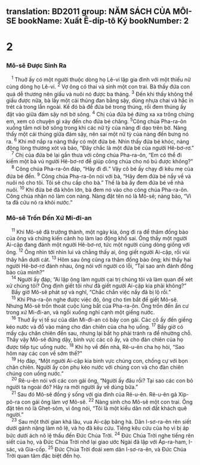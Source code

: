 translation: BD2011
group: NĂM SÁCH CỦA MÔI-SE
bookName: Xuất Ê-díp-tô Ký 
bookNumber: 2
-------

<div class="title"><h1>2</h1><h3>Mô-sê Ðược Sinh Ra</h3></div>
<span class="verse xu_2_1"> <sup>1</sup> Thuở ấy có một người thuộc dòng họ Lê-vi lập gia đình với một thiếu nữ cùng dòng họ Lê-vi. </span>
<span class="verse xu_2_2"><sup>2</sup> Vợ ông có thai và sinh một con trai. Bà thấy đứa con quá dễ thương nên giấu và nuôi nó được ba tháng.</span>
<span class="verse xu_2_3"><sup>3</sup> Ðến khi thấy không thể giấu được nữa, bà lấy một cái thúng đan bằng sậy, dùng nhựa chai và hắc ín trét cả trong lẫn ngoài. Kế đó bà để đứa bé trong thúng, rồi đem thúng ấy đặt vào giữa đám sậy nơi bờ sông. </span>
<span class="verse xu_2_4"><sup>4</sup> Chị của đứa bé đứng xa xa trông chừng em, xem có chuyện gì xảy đến cho đứa bé chăng. </span>
<span class="verse xu_2_5"><sup>5</sup>Công chúa Pha-ra-ôn xuống tắm nơi bờ sông trong khi các nữ tỳ của nàng đi dạo trên bờ. Nàng thấy một cái thúng giữa đám sậy, nên sai một nữ tỳ của nàng đến bưng nó ra.</span>
<span class="verse xu_2_6"><sup>6</sup> Khi mở nắp ra nàng thấy có một đứa bé. Nhìn thấy đứa bé khóc, nàng động lòng thương xót và bảo, “Ðây chắc là một đứa bé của người Hê-bơ-rơ.”<br/></span>
<span class="verse xu_2_7"> <sup>7</sup> Chị của đứa bé lại gần thưa với công chúa Pha-ra-ôn, “Em có thể đi kiếm một bà vú người Hê-bơ-rơ để giúp công chúa cho nó bú được không?”<br/></span>
<span class="verse xu_2_8"> <sup>8</sup> Công chúa Pha-ra-ôn đáp, “Hãy đi đi.” Vậy cô bé ấy chạy đi kêu mẹ của đứa bé đến. </span>
<span class="verse xu_2_9"><sup>9</sup> Công chúa Pha-ra-ôn nói với bà, “Hãy đem đứa bé nầy về và nuôi nó cho tôi. Tôi sẽ chu cấp cho bà.” Thế là bà ấy đem đứa bé về nhà nuôi. </span>
<span class="verse xu_2_10"><sup>10</sup> Khi đứa bé đã khôn lớn, bà đem nó vào cho công chúa Pha-ra-ôn. Công chúa nhận nó làm con nàng. Nàng đặt tên nó là Mô-sê; nàng bảo, “Vì ta đã cứu nó ra khỏi nước.”<br/></span>
<div class="title"><h3>Mô-sê Trốn Ðến Xứ Mi-đi-an</h3></div>
<span class="verse xu_2_11"> <sup>11</sup> Khi Mô-sê đã trưởng thành, một ngày kia, ông đi ra để thăm đồng bào của ông và chứng kiến cảnh họ làm lao động khổ sai. Ông thấy một người Ai-cập đang đánh một người Hê-bơ-rơ, tức một người cùng dòng giống với ông. </span>
<span class="verse xu_2_12"><sup>12</sup> Ông nhìn tới nhìn lui và chẳng thấy ai, ông giết người Ai-cập, rồi vùi thây hắn dưới cát. </span>
<span class="verse xu_2_13"><sup>13</sup> Hôm sau ông cũng ra thăm đồng bào ông; khi thấy hai người Hê-bơ-rơ đánh nhau, ông nói với người có lỗi, “Tại sao anh đánh đồng bào của mình?”<br/></span>
<span class="verse xu_2_14"> <sup>14</sup> Người ấy đáp, “Ai lập ông làm người cai trị chúng tôi và làm quan để xét xử chúng tôi? Ông định giết tôi như đã giết người Ai-cập kia phải không?”<br/> Bấy giờ Mô-sê phát sợ và nghĩ, “Chắc chắn việc nầy đã bị lộ rồi.”<br/></span>
<span class="verse xu_2_15"> <sup>15</sup> Khi Pha-ra-ôn nghe được việc đó, ông cho tìm bắt để giết Mô-sê. Nhưng Mô-sê trốn thoát cuộc lùng bắt của Pha-ra-ôn. Ông trốn đến ẩn cư trong xứ Mi-đi-an, và ngồi xuống nghỉ cạnh một giếng nước.<br/></span>
<span class="verse xu_2_16"> <sup>16</sup> Thuở ấy vị tế sư của dân Mi-đi-an có bảy con gái. Các cô ấy đến giếng kéo nước và đổ vào máng cho đàn chiên của cha họ uống. </span>
<span class="verse xu_2_17"><sup>17</sup> Bấy giờ có mấy cậu chăn chiên đến sau, nhưng lại bắt họ phải tránh ra để nhường chỗ. Thấy vậy Mô-sê đứng dậy, binh vực các cô ấy, và cho đàn chiên của họ được tiếp tục uống nước. </span>
<span class="verse xu_2_18"><sup>18</sup> Khi họ về đến nhà, Rê-u-ên cha họ hỏi, “Sao hôm nay các con về sớm thế?”<br/></span>
<span class="verse xu_2_19"> <sup>19</sup> Họ đáp, “Một người Ai-cập kia binh vực chúng con, chống cự với bọn chăn chiên. Người ấy còn phụ kéo nước với chúng con và cho đàn chiên chúng con uống nước.”<br/></span>
<span class="verse xu_2_20"> <sup>20</sup> Rê-u-ên nói với các con gái ông, “Người ấy đâu rồi? Tại sao các con bỏ người ta ngoài đó? Hãy ra mời người ấy về dùng bữa.”<br/></span>
<span class="verse xu_2_21"> <sup>21</sup> Sau đó Mô-sê đồng ý sống với gia đình của Rê-u-ên. Rê-u-ên gả Xíp-pô-ra con gái ông làm vợ Mô-sê. </span>
<span class="verse xu_2_22"><sup>22</sup> Nàng sinh cho Mô-sê một con trai. Ông đặt tên nó là Ghẹt-sôm, vì ông nói, “Tôi là một kiều dân nơi đất khách quê người.”<br/></span>
<span class="verse xu_2_23"> <sup>23</sup> Sau một thời gian khá lâu, vua Ai-cập băng hà. Dân I-sơ-ra-ên rên siết dưới gánh nặng làm nô lệ, và họ đã kêu cứu. Tiếng kêu cứu của họ vì bị áp bức dưới ách nô lệ thấu đến Ðức Chúa Trời. </span>
<span class="verse xu_2_24"><sup>24</sup> Ðức Chúa Trời nghe tiếng rên siết của họ, và Ðức Chúa Trời nhớ lại giao ước Ngài đã lập với Áp-ra-ham, I-sác, và Gia-cốp. </span>
<span class="verse xu_2_25"><sup>25</sup> Ðức Chúa Trời đoái xem dân I-sơ-ra-ên, và Ðức Chúa Trời quan tâm đặc biệt đến họ.<br/></span>

